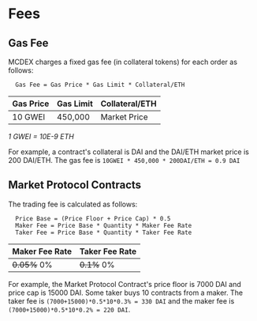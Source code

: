 # Fees

## Gas Fee

MCDEX charges a fixed gas fee (in collateral tokens) for each order as follows:

```
  Gas Fee = Gas Price * Gas Limit * Collateral/ETH
```

| Gas Price | Gas Limit |  Collateral/ETH |
|-----------|-----------|-----------------|
| 10 GWEI   |  450,000  |   Market Price  |

_1 GWEI = 10E-9 ETH_

For example, a contract's collateral is DAI and the DAI/ETH market price is 200 DAI/ETH. The gas fee is `10GWEI * 450,000 * 200DAI/ETH = 0.9 DAI`





## Market Protocol Contracts

The trading fee is calculated as follows:


```
  Price Base = (Price Floor + Price Cap) * 0.5
  Maker Fee = Price Base * Quantity * Maker Fee Rate
  Taker Fee = Price Base * Quantity * Taker Fee Rate
```

| Maker Fee Rate | Taker Fee Rate |
|----------------|----------------|
| ~~0.05%~~ 0%   | ~~0.1%~~  0%   |

For example, the Market Protocol Contract's price floor is 7000 DAI and price cap is 15000 DAI. Some taker buys 10 contracts from a maker.
The taker fee is `(7000+15000)*0.5*10*0.3% = 330 DAI` and the maker fee is `(7000+15000)*0.5*10*0.2% = 220 DAI`.
